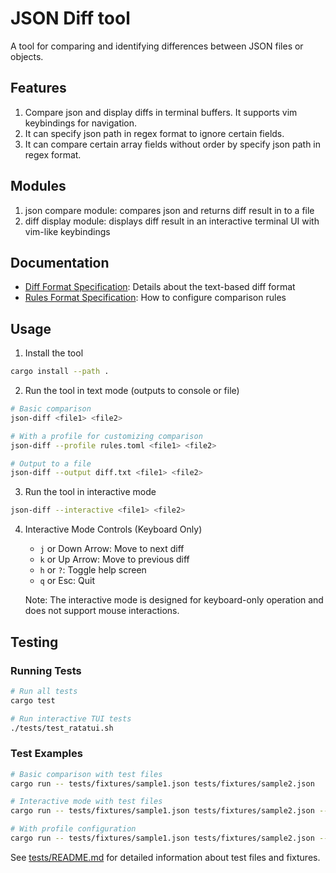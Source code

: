 # JSON Diff tool

A tool for comparing and identifying differences between JSON files or objects.

## Features
1. Compare json and display diffs in terminal buffers. It supports vim keybindings for navigation.
2. It can specify json path in regex format to ignore certain fields.
3. It can compare certain array fields without order by specify json path in regex format.

## Modules
1. json compare module: compares json and returns diff result in to a file
2. diff display module: displays diff result in an interactive terminal UI with vim-like keybindings

## Documentation
- [Diff Format Specification](docs/diff_format.md): Details about the text-based diff format
- [Rules Format Specification](docs/rules_format.md): How to configure comparison rules

## Usage
1. Install the tool
```bash
cargo install --path .
```

2. Run the tool in text mode (outputs to console or file)
```bash
# Basic comparison
json-diff <file1> <file2>

# With a profile for customizing comparison
json-diff --profile rules.toml <file1> <file2>

# Output to a file
json-diff --output diff.txt <file1> <file2>
```

3. Run the tool in interactive mode
```bash
json-diff --interactive <file1> <file2>
```

4. Interactive Mode Controls (Keyboard Only)
   - `j` or Down Arrow: Move to next diff
   - `k` or Up Arrow: Move to previous diff
   - `h` or `?`: Toggle help screen
   - `q` or Esc: Quit

   Note: The interactive mode is designed for keyboard-only operation and does not support mouse interactions.

## Testing

### Running Tests
```bash
# Run all tests
cargo test

# Run interactive TUI tests
./tests/test_ratatui.sh
```

### Test Examples
```bash
# Basic comparison with test files
cargo run -- tests/fixtures/sample1.json tests/fixtures/sample2.json

# Interactive mode with test files
cargo run -- tests/fixtures/sample1.json tests/fixtures/sample2.json --interactive

# With profile configuration
cargo run -- tests/fixtures/sample1.json tests/fixtures/sample2.json --profile tests/fixtures/profile.toml --interactive
```

See [tests/README.md](tests/README.md) for detailed information about test files and fixtures.
